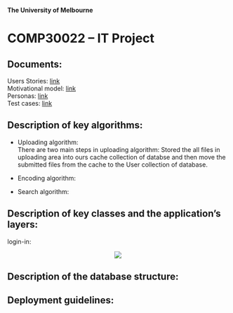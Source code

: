 **The University of Melbourne**
# COMP30022 – IT Project



## Documents:

Users Stories: [link](docs/UserStory.pdf)  
Motivational model: [link](docs/MotivationalModel.pdf)  
Personas: [link](docs/UseCases.pdf)  
Test cases: [link](tests/TestCases.pdf)  

## Description of key algorithms:

- Uploading algorithm:  
  There are two main steps in uploading algorithm: Stored the all files in uploading area into ours cache collection of databse and then move the submitted files from the cache to the User collection of database.

- Encoding algorithm:  

- Search algorithm:  

## Description of key classes and the application’s layers:

login-in: 
<p align="center">
  <image src="image/log in.png">
<p>



## Description of the database structure:




## Deployment guidelines:


